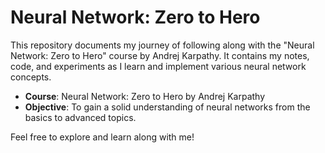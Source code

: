 # Neural Network: Zero to Hero

This repository documents my journey of following along with the "Neural Network: Zero to Hero" course by Andrej Karpathy. It contains my notes, code, and experiments as I learn and implement various neural network concepts.

- **Course**: Neural Network: Zero to Hero by Andrej Karpathy
- **Objective**: To gain a solid understanding of neural networks from the basics to advanced topics.

Feel free to explore and learn along with me!
